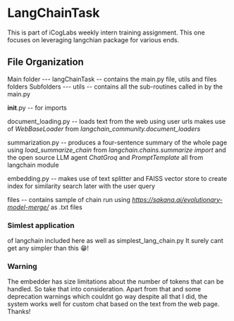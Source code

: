 # LangChainTask
This is part of iCogLabs weekly intern training assignment. This one focuses on leveraging langchian package for various ends.

## File Organization
Main folder --- langChainTask -- contains the main.py file, utils and files folders
Subfolders --- 
utils -- contains all the sub-routines called in by the main.py

__init__.py -- for imports

document_loading.py -- loads text from the web using user urls makes use of *WebBaseLoader* from *langchain_community.document_loaders*

summarization.py -- produces a four-sentence summary of the whole page using *load_summarize_chain* from *langchain.chains.summarize import* and the open source LLM agent *ChatGroq* and *PromptTemplate* all from langchain module

embedding.py -- makes use of text splitter and FAISS vector store to create index for similarity search later with the user query

files -- contains sample of chain run using *https://sakana.ai/evolutionary-model-merge/* as .txt files

### Simlest application
of langchain included here as well as simplest_lang_chain.py
It surely cant get any simpler than this 😁!

### Warning
The embedder has size limitations about the number of tokens that can be handled. So take that into consideration. Apart from that and some deprecation warnings which couldnt go way despite all that I did, the system works well for custom chat based on the text from the web page.
Thanks!
